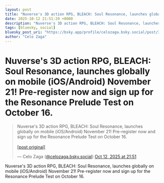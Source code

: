 ```yaml
---
layout: post
title: "Nuverse's 3D action RPG, BLEACH: Soul Resonance, launches globally on mobile (iOS/Android) November 21! Pre-register now and sign up for the Resonance Prelude Test on October 16."
date: 2025-10-12 21:51:29 +0000
description: "Nuverse's 3D action RPG, BLEACH: Soul Resonance, launches globally on mobile (iOS/Android) November 21! Pre-register now and sign up for the Resonance P..."
tags: [bluesky, social]
bluesky_post_uri: "https://bsky.app/profile/celozaga.bsky.social/post/3m2zonli6lq2r"
author: "Celo Zaga"
---
```


<h1 class="bluesky-post-title">Nuverse's 3D action RPG, BLEACH: Soul Resonance, launches globally on mobile (iOS/Android) November 21! Pre-register now and sign up for the Resonance Prelude Test on October 16.</h1>


<blockquote class="bluesky-embed" data-bluesky-uri="at://did:plc:lmh6rennptq77inaztnovw4b/app.bsky.feed.post/3m2zonli6lq2r" data-bluesky-embed-color-mode="system">
<p lang="">Nuverse's 3D action RPG, BLEACH: Soul Resonance, launches globally on mobile (iOS/Android) November 21! Pre-register now and sign up for the Resonance Prelude Test on October 16.<br><br><a href="https://bsky.app/profile/celozaga.bsky.social/post/3m2zonli6lq2r">[post original]</a></p>
&mdash; Celo Zaga (<a href="https://bsky.app/profile/did:plc:lmh6rennptq77inaztnovw4b">@celozaga.bsky.social</a>) <a href="https://bsky.app/profile/celozaga.bsky.social/post/3m2zonli6lq2r">Oct 12, 2025 at 21:51</a>
</blockquote>
<script async src="https://embed.bsky.app/static/embed.js" charset="utf-8"></script>


<p class="bluesky-post-description">Nuverse's 3D action RPG, BLEACH: Soul Resonance, launches globally on mobile (iOS/Android) November 21! Pre-register now and sign up for the Resonance Prelude Test on October 16.</p>
